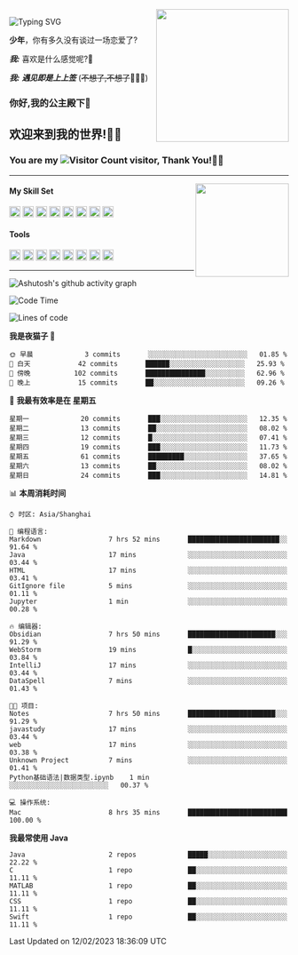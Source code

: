 <!-- **wql521/wql521** is a ✨ _special_ ✨ repository because its `README.md` (this file) appears on your GitHub profile. -->
<img align="right" width=239 src="https://i.imgtg.com/2023/02/06/0sQpM.jpg">

![Typing SVG](https://readme-typing-svg.demolab.com?font=Fira+Code&weight=700&size=31&pause=1000&width=500&height=55&lines=Hi+there%2C+I%E2%80%98m+%E5%B0%98%E4%B8%96%E7%83%9F%E9%9B%A8%E5%AE%A2+!+%F0%9F%AB%B6%F0%9F%8F%BB;%E4%BD%A0%E5%A5%BD%2C+%E6%88%91%E6%98%AF+%E5%B0%98%E4%B8%96%E7%83%9F%E9%9B%A8%E5%AE%A2+!+%F0%9F%AB%B6%F0%9F%8F%BB)

  **少年**，你有多久没有谈过一场恋爱了?
    
  ***我:*** 喜欢是什么感觉呢?🤔
 
  ***我:*** ***遇见即是上上签*** (~~不想了,不想了~~🤦🏻‍♂️)
  ### 你好,我的公主殿下👑
## **欢迎来到我的世界!🥳🥳**

### You are my ![Visitor Count](https://profile-counter.glitch.me/wql521/count.svg) visitor, Thank You!🎉🎉
---


<!-- github-stats:start -->
<img align="right" height="168" src="https://github-readme-stats.vercel.app/api?username=wql521&show_icons=true&count_private=true&locale=cn"/>
<!-- github-stats:end -->


#### My Skill Set
<!-- languages:start -->
<!-- prettier-ignore-start -->
<!-- markdownlint-disable -->
<code><img height="20" src="http://simpleicons.p2hp.com/icons/java.svg" alt="java" /></code>
<code><img height="20" src="https://cdn.simpleicons.org/swift" alt="swift" /></code>
<code><img height="20" src="https://cdn.simpleicons.org/cplusplus" alt="cplusplus" /></code>
<code><img height="20" src="https://cdn.simpleicons.org/python" alt="python" /></code>
<code><img height="20" src="https://cdn.simpleicons.org/mysql" alt="mysql" /></code>
<code><img height="20" src="https://cdn.simpleicons.org/javascript" alt="javascript" /></code>
<code><img height="20" src="https://cdn.simpleicons.org/css3" alt="css3" /></code>
<code><img height="20" src="https://cdn.simpleicons.org/html5" alt="html5" /></code>
<!-- markdownlint-restore -->
<!-- prettier-ignore-end -->

<!-- languages:end -->

#### Tools

<!-- tools:start -->
<!-- prettier-ignore-start -->
<!-- markdownlint-disable -->
<code><img height="20" src="https://cdn.simpleicons.org/intellijidea" alt="intellijidea" /></code>
<code><img height="20" src="https://cdn.simpleicons.org/xcode" alt="xcode" /></code>
<code><img height="20" src="https://cdn.simpleicons.org/pycharm" alt="pycharm" /></code>
<code><img height="20" src="https://cdn.simpleicons.org/latex" alt="latex" /></code>
<code><img height="20" src="https://cdn.simpleicons.org/androidstudio" alt="androidstudio" /></code>
<code><img height="20" src="https://cdn.simpleicons.org/vuedotjs" alt="vuedotjs" /></code>
<code><img height="20" src="https://cdn.simpleicons.org/macos" alt="macos" /></code>
<code><img height="20" src="https://cdn.simpleicons.org/git" alt="git" /></code>
<!-- markdownlint-restore -->
<!-- prettier-ignore-end -->

<!-- tools:end -->

___

![Ashutosh's github activity graph](https://github-readme-activity-graph.cyclic.app/graph?username=wql521&theme=github-light)


<!--START_SECTION:waka-->
![Code Time](http://img.shields.io/badge/Code%20Time-13%20hrs%2031%20mins-blue)

![Lines of code](https://img.shields.io/badge/%E4%BB%8E%E3%80%8CHello%20World%E3%80%8D%E8%B5%B7%E6%88%91%E5%B7%B2%E7%BB%8F%E5%86%99%E4%BA%86-18%20Thousand%20%E8%A1%8C%E4%BB%A3%E7%A0%81-blue)

**我是夜猫子 🦉** 

```text
🌞 早晨             3 commits       ░░░░░░░░░░░░░░░░░░░░░░░░░   01.85 % 
🌆 白天            42 commits       ██████░░░░░░░░░░░░░░░░░░░   25.93 % 
🌃 傍晚           102 commits       ███████████████░░░░░░░░░░   62.96 % 
🌙 晚上            15 commits       ██░░░░░░░░░░░░░░░░░░░░░░░   09.26 % 

```
📅 **我最有效率是在 星期五** 

```text
星期一             20 commits       ███░░░░░░░░░░░░░░░░░░░░░░   12.35 % 
星期二             13 commits       ██░░░░░░░░░░░░░░░░░░░░░░░   08.02 % 
星期三             12 commits       █░░░░░░░░░░░░░░░░░░░░░░░░   07.41 % 
星期四             19 commits       ███░░░░░░░░░░░░░░░░░░░░░░   11.73 % 
星期五             61 commits       █████████░░░░░░░░░░░░░░░░   37.65 % 
星期六             13 commits       ██░░░░░░░░░░░░░░░░░░░░░░░   08.02 % 
星期日             24 commits       ███░░░░░░░░░░░░░░░░░░░░░░   14.81 % 

```


📊 **本周消耗时间** 

```text
⌚︎ 时区: Asia/Shanghai

💬 编程语言: 
Markdown                 7 hrs 52 mins       ███████████████████████░░   91.64 % 
Java                     17 mins             ░░░░░░░░░░░░░░░░░░░░░░░░░   03.44 % 
HTML                     17 mins             ░░░░░░░░░░░░░░░░░░░░░░░░░   03.41 % 
GitIgnore file           5 mins              ░░░░░░░░░░░░░░░░░░░░░░░░░   01.11 % 
Jupyter                  1 min               ░░░░░░░░░░░░░░░░░░░░░░░░░   00.28 % 

🔥 编辑器: 
Obsidian                 7 hrs 50 mins       ██████████████████████░░░   91.29 % 
WebStorm                 19 mins             █░░░░░░░░░░░░░░░░░░░░░░░░   03.84 % 
IntelliJ                 17 mins             ░░░░░░░░░░░░░░░░░░░░░░░░░   03.44 % 
DataSpell                7 mins              ░░░░░░░░░░░░░░░░░░░░░░░░░   01.43 % 

🐱‍💻 项目: 
Notes                    7 hrs 50 mins       ██████████████████████░░░   91.29 % 
javastudy                17 mins             ░░░░░░░░░░░░░░░░░░░░░░░░░   03.44 % 
web                      17 mins             ░░░░░░░░░░░░░░░░░░░░░░░░░   03.38 % 
Unknown Project          7 mins              ░░░░░░░░░░░░░░░░░░░░░░░░░   01.41 % 
Python基础语法|数据类型.ipynb    1 min               ░░░░░░░░░░░░░░░░░░░░░░░░░   00.37 % 

💻 操作系统: 
Mac                      8 hrs 35 mins       █████████████████████████   100.00 % 

```

**我最常使用 Java** 

```text
Java                     2 repos             █████░░░░░░░░░░░░░░░░░░░░   22.22 % 
C                        1 repo              ██░░░░░░░░░░░░░░░░░░░░░░░   11.11 % 
MATLAB                   1 repo              ██░░░░░░░░░░░░░░░░░░░░░░░   11.11 % 
CSS                      1 repo              ██░░░░░░░░░░░░░░░░░░░░░░░   11.11 % 
Swift                    1 repo              ██░░░░░░░░░░░░░░░░░░░░░░░   11.11 % 

```



 Last Updated on 12/02/2023 18:36:09 UTC
<!--END_SECTION:waka-->


